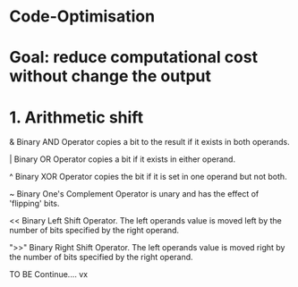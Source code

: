 # Code-Optimisation
Goal: reduce computational cost without change the output
==

# 1. Arithmetic shift
  &	Binary AND Operator copies a bit to the result if it exists in both operands.
  
  |	Binary OR Operator copies a bit if it exists in either operand.
  
  ^	Binary XOR Operator copies the bit if it is set in one operand but not both.
  
  ~	Binary One's Complement Operator is unary and has the effect of 'flipping' bits.
  
  <<	Binary Left Shift Operator. The left operands value is moved left by the number of bits specified by the right operand.
  
  ">>"	Binary Right Shift Operator. The left operands value is moved right by the number of bits specified by the right operand.
  
TO BE Continue.... vx
